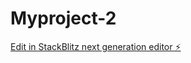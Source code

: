 # Myproject-2

[Edit in StackBlitz next generation editor ⚡️](https://stackblitz.com/~/github.com/Carolina-LV/Myproject-2)